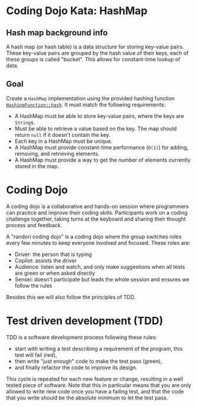 # Coding Dojo Kata: HashMap
## Hash map background info 
A hash map (or hash table) is a data structure for storing key-value pairs. These key-value pairs are grouped by the hash value of their keys, each of these groups is called "bucket". This allows for constant-time lookup of data.

## Goal
Create a `HashMap` implementation using the provided hashing function [`HashingFunction::hash`](./src/main/java/com/abnamro/HashingFunction.java). It must match the following requirements:
- A HashMap must be able to store key-value pairs, where the keys are `String`s.
- Must be able to retrieve a value based on the key. The map should return `null` if it doesn't contain the key.
- Each key in a HashMap must be unique.
- A HashMap must provide constant-time performance (`O(1)`) for adding, removing, and retrieving elements.
- A HashMap must provide a way to get the number of elements currently stored in the map.

[//]: # (Bonus:)
[//]: # (- A HashMap must provide an iterator that traverses the elements in the order they were added.)
[//]: # (- A HashMap must implement the `java.util.Map` interface)
[//]: # (- A HashMap must be able to dynamically resize itself as needed to accommodate more elements.)

# Coding Dojo 
A coding dojo is a collaborative and hands-on session where programmers can practice and improve their coding skills. Participants work on a coding challenge together, taking turns at the keyboard and sharing their thought process and feedback.

A "randori coding dojo" is a coding dojo where the group switches roles every few minutes  to keep everyone involved and focused. These roles are:
- Driver: the person that is typing
- Copilot: assists the driver
- Audience: listen and watch, and only make suggestions when all tests are green or when asked directly
- Sensei: doesn't participate but leads the whole session and ensures we follow the rules

Besides this we will also follow the principles of TDD.

# Test driven development (TDD)
TDD is a software development process following these rules:
- start with writing a test describing a requirement of the program, this test will fail (red), 
- then write "just enough" code to make the test pass (green), 
- and finally refactor the code to improve its design. 

This cycle is repeated for each new feature or change, resulting in a well tested piece of software. Note that this in particular means that you are only allowed to write new code once you have a failing test, and that the code that you write should be the absolute minimum to let the test pass.

